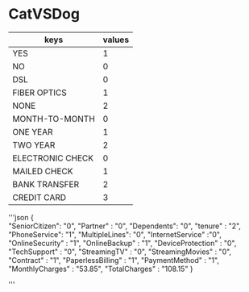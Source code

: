 # CatVSDog

|keys|values|
|----|------|
|YES  |1|
|NO | 0|
|DSL | 0|
|FIBER OPTICS | 1|
|NONE | 2|
|MONTH-TO-MONTH | 0|
|ONE YEAR | 1|
|TWO YEAR | 2|
|ELECTRONIC CHECK | 0|
|MAILED CHECK | 1|
|BANK TRANSFER | 2|
|CREDIT CARD | 3|

'''json
{   
    "SeniorCitizen": "0",
    "Partner" : "0",
	"Dependents": "0",
    "tenure" : "2",
    "PhoneService": "1",
    "MultipleLines": "0",
    "InternetService" :"0",
    "OnlineSecurity" :	"1",
    "OnlineBackup" : "1",
    "DeviceProtection" : "0",
    "TechSupport" : "0",
    "StreamingTV" : "0",
    "StreamingMovies" : "0",
    "Contract" : "1",
    "PaperlessBilling" : "1",
    "PaymentMethod" : "1",
    "MonthlyCharges" : "53.85",
    "TotalCharges" : "108.15"
}

'''


